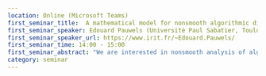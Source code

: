```yaml
---
location: Online (Microsoft Teams)
first_seminar_title:  A mathematical model for nonsmooth algorithmic differentiation with applications to machine learning.
first_seminar_speaker: Edouard Pauwels (Université Paul Sabatier, Toulouse)
first_seminar_speaker_url: https://www.irit.fr/~Edouard.Pauwels/
first_seminar_time: 14:00 - 15:00
first_seminar_abstract: "We are interested in nonsmooth analysis of algorithmic differentiation, a central building block of the learning phase implemented in modern deep learning software librairies, such as Tensorflow or Pytorch.</br>First, I will illustrate how blind application of differential calculus to nonsmooth objects can be problematic, requiring a proper mathematical model. Then I will introduce a weak notion of generalized derivative, named conservativity, and illustrate how it complies with calculus and optimization for well structured objects. We provide stability results for empirical risk minimization similar as in the smooth setting for the combination of nonsmooth automatic differentiation, minibatch stochastic approximation and first order optimization.</br>This is joint work with Jérôme Bolte."
category: seminar
---
```

